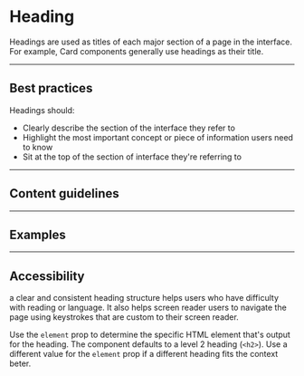 # Heading

Headings are used as titles of each major section of a page in the interface. For example, Card components generally use
headings as their title.

---

## Best practices

Headings should:

- Clearly describe the section of the interface they refer to
- Highlight the most important concept or piece of information users need to know
- Sit at the top of the section of interface they're referring to

---

## Content guidelines

---

## Examples

---

## Accessibility

a clear and consistent heading structure helps users who have difficulty with reading or language. It also helps screen
reader users to navigate the page using keystrokes that are custom to their screen reader.

Use the `element` prop to determine the specific HTML element that's output for the heading. The component defaults to a
level 2 heading (`<h2>`). Use a different value for the `element` prop if a different heading fits the context beter.
